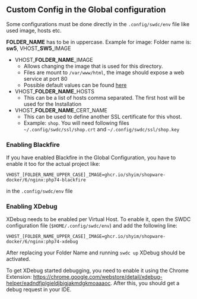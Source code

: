 ## Custom Config in the Global configuration

Some configurations must be done directly in the `.config/swdc/env` file like used image, hosts etc.

**FOLDER_NAME** has to be in uppercase. Example for image: Folder name is: **sw5**, VHOST_**SW5**_IMAGE

* VHOST_**FOLDER_NAME**_IMAGE
  * Allows changing the image that is used for this directory.
  * Files are mount to `/var/www/html`, the image should expose a web service at port 80
  * Possible default values can be found [here](https://github.com/shyim/shopware-docker/pkgs/container/shopware-docker%2F6%2Fnginx)
* VHOST_**FOLDER_NAME**_HOSTS
  * This can be a list of hosts comma separated. The first host will be used for the Installation
* VHOST_**FOLDER_NAME**_CERT_NAME
  * This can be used to define another SSL certificate for this vhost.
  * Example: `shop`. You will need following files  `~/.config/swdc/ssl/shop.crt` and `~/.config/swdc/ssl/shop.key`

### Enabling Blackfire

If you have enabled Blackfire in the Global Configuration, you have to enable it too for the actual project like:
```
VHOST_[FOLDER_NAME_UPPER_CASE]_IMAGE=ghcr.io/shyim/shopware-docker/6/nginx:php74-blackfire
```
in the `.config/swdc/env` file

### Enabling XDebug
XDebug needs to be enabled per Virtual Host. To enable it, open the SWDC configuration file (`$HOME/.config/swdc/env`) and add the following line:

```
VHOST_[FOLDER_NAME_UPPER_CASE]_IMAGE=ghcr.io/shyim/shopware-docker/6/nginx:php74-xdebug
```

After replacing your Folder Name and running `swdc up` XDebug should be activated.

To get XDebug started debugging, you need to enable it using the Chrome Extension: https://chrome.google.com/webstore/detail/xdebug-helper/eadndfjplgieldjbigjakmdgkmoaaaoc. After this, you should get a debug request in your IDE.